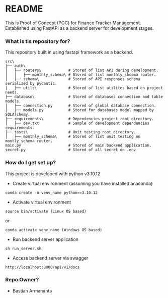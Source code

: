 # README #
This is Proof of Concept (POC) for Finance Tracker Management. Established using FastAPI as a backend server for development stages.

###  What is tis repository for? ###
This repository built in using fastapi framework as a backend.

```
src\
├── auth\
│   ├── routers\            # Stored of list API during development.
│   │   ├── monthly_schema\ # Stored of list monthly_shcema router.
│   ├── schema\             # Stored of API responses schema serialized by pydantic.
│   ├── utils\              # Stored of list utilites based on project needs.
├── database\               # Stored of databases connection and table models.
│   ├── connection.py       # Stored of global database connection.
│   ├── models.py           # Stored for databases model mapped by SQLAlchemy.    
├── requirements\           # Dependencies project root directory.
│   ├── dev.txt             # Sample of development dependencies requirements.
├── tests\                  # Unit testing root directory.
│   ├── monthly_schema\     # Stored of list unit testing on montly_schema router.
main.py                     # Stored of main backend application.
secret.py                   # Stored of all secret on .env
```
### How do I get set up? ###
This project is developed with python v3.10.12

* Create virtual environment (assuming you have installed anaconda)
```
conda create -n venv_name python==3.10.12
```

* Activate virtual environment
```
source bin/activate (Linux OS based)
```
or
```
conda activate venv_name (Windows OS based)
```

* Run backend server application
```
sh run_server.sh
```

* Access backend server via swagger
```
http://localhost:8000/api/v1/docs
```

### Repo Owner? ###
* Bastian Armananta